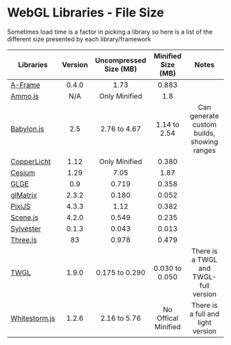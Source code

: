 # WebGL Libraries - File Size

Sometimes load time is a factor in picking a library so here is a list of the different size presented by each library/framework

| Libraries                                                               |Version       |Uncompressed Size (MB)|Minified Size (MB)     |Notes                                         |
|-------------------------------------------------------------------------|:------------:|:--------------------:|:---------------------:|:--------------------------------------------:|
|[A-Frame](https://aframe.io/)                                            |0.4.0         |1.73                  |0.883                  |                                              |
|[Ammo.js](https://github.com/kripken/ammo.js/)                           |N/A           |Only Minified         |1.8                    |                                              |
|[Babylon.js](http://www.babylonjs.com/)                                  |2.5           |2.76 to 4.67          |1.14 to 2.54           |Can generate custom builds, showing ranges    |
|[CopperLicht](http://www.ambiera.com/copperlicht/index.html)             |1.12          |Only Minified         |0.380                  |                                              |
|[Cesium](http://cesiumjs.org/)                                           |1.29          |7.05                  |1.87                   |                                              |
|[GLGE](http://www.glge.org/)                                             |0.9           |0.719                 |0.358                  |                                              |
|[glMatrix](http://glmatrix.net/)                                         |2.3.2         |0.180                 |0.052                  |                                              |
|[PixiJS](http://www.pixijs.com/)                                         |4.3.3         |1.12                  |0.382                  |                                              |
|[Scene.js](http://scenejs.org/)                                          |4.2.0         |0.549                 |0.235                  |                                              |
|[Sylvester](http://sylvester.jcoglan.com/)                               |0.1.3         |0.043                 |0.013                  |                                              |
|[Three.js](https://threejs.org/)                                         |83            |0.978                 |0.479                  |                                              |
|[TWGL](http://twgljs.org/)                                               |1.9.0         |0.175 to 0.290        |0.030 to 0.050         |There is a TWGL and TWGL-full version         |
|[Whitestorm.js](https://whsjs.io/)                                       |1.2.6         |2.16 to 5.76          |No Offical Minified    |There is a full and light version             |